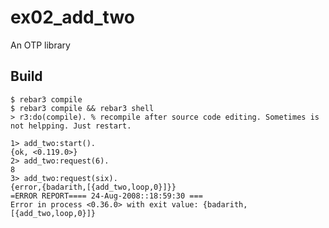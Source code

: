ex02_add_two
=====

An OTP library

Build
-----

    $ rebar3 compile
	$ rebar3 compile && rebar3 shell
	> r3:do(compile). % recompile after source code editing. Sometimes is not helpping. Just restart.

```
1> add_two:start().
{ok, <0.119.0>}
2> add_two:request(6).
8
3> add_two:request(six).
{error,{badarith,[{add_two,loop,0}]}}
=ERROR REPORT==== 24-Aug-2008::18:59:30 ===
Error in process <0.36.0> with exit value: {badarith,[{add_two,loop,0}]}
```
